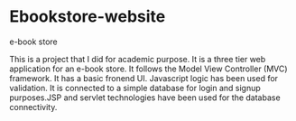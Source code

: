 # Ebookstore-website
e-book store

This is a project that I did for academic purpose. It is a three tier web application for an e-book store. It follows the Model View Controller (MVC) framework. It has a basic fronend UI. Javascript logic has been used for validation. It is connected to a simple database for login and signup purposes.JSP and servlet technologies have been used for the database connectivity.
